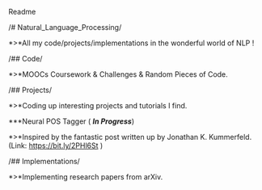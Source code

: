 Readme





/# Natural_Language_Processing/

*>*All my code/projects/implementations in the wonderful world of NLP !



/## Code/

*>*MOOCs Coursework & Challenges & Random Pieces of Code.







/## Projects/

*>*Coding up interesting projects and tutorials I find.

***Neural POS Tagger ( ***In Progress***)

  *>*Inspired by the fantastic post written up by Jonathan K. Kummerfeld. (Link: https://bit.ly/2PHl6St )



/## Implementations/

*>*Implementing research papers from arXiv.




